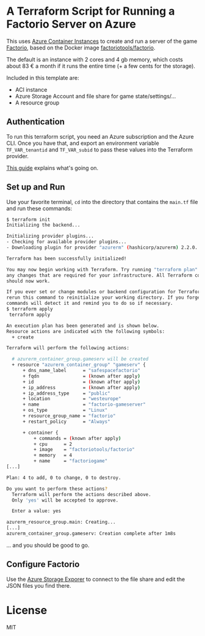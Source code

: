 # A Terraform Script for Running a Factorio Server on Azure

This uses [Azure Container Instances](https://azure.microsoft.com/en-us/services/container-instances/) to create and run a server of the game [Factorio](https://factorio.com), based on the Docker image [factoriotools/factorio](https://hub.docker.com/r/factoriotools/factorio/). 

The default is an instance with 2 cores and 4 gb memory, which costs about 83 € a month if it runs the entire time (+ a few cents for the storage). 

Included in this template are:
- ACI instance
- Azure Storage Account and file share for game state/settings/...
- A resource group 

## Authentication 

To run this terraform script, you need an Azure subscription and the Azure CLI. Once you have that, and export an environment variable `TF_VAR_tenantid` and `TF_VAR_subid` to pass these values into the Terraform provider. 

[This guide](https://www.terraform.io/docs/providers/azurerm/guides/azure_cli.html) explains what's going on.

## Set up and Run

Use your favorite terminal, `cd` into the directory that contains the `main.tf` file and run these commands:

~~~bash
$ terraform init
Initializing the backend...

Initializing provider plugins...
- Checking for available provider plugins...
- Downloading plugin for provider "azurerm" (hashicorp/azurerm) 2.2.0...

Terraform has been successfully initialized!

You may now begin working with Terraform. Try running "terraform plan" to see
any changes that are required for your infrastructure. All Terraform commands
should now work.

If you ever set or change modules or backend configuration for Terraform,
rerun this command to reinitialize your working directory. If you forget, other
commands will detect it and remind you to do so if necessary.
$ terraform apply
 terraform apply

An execution plan has been generated and is shown below.
Resource actions are indicated with the following symbols:
  + create

Terraform will perform the following actions:

  # azurerm_container_group.gameserv will be created
  + resource "azurerm_container_group" "gameserv" {
      + dns_name_label      = "safespacefactorio"
      + fqdn                = (known after apply)
      + id                  = (known after apply)
      + ip_address          = (known after apply)
      + ip_address_type     = "public"
      + location            = "westeurope"
      + name                = "factorio-gameserver"
      + os_type             = "Linux"
      + resource_group_name = "factorio"
      + restart_policy      = "Always"

      + container {
          + commands = (known after apply)
          + cpu      = 2
          + image    = "factoriotools/factorio"
          + memory   = 4
          + name     = "factoriogame"
[...]

Plan: 4 to add, 0 to change, 0 to destroy.

Do you want to perform these actions?
  Terraform will perform the actions described above.
  Only 'yes' will be accepted to approve.

  Enter a value: yes

azurerm_resource_group.main: Creating...
[...]
azurerm_container_group.gameserv: Creation complete after 1m8s
~~~

... and you should be good to go.

## Configure Factorio

Use the [Azure Storage Exporer](https://azure.microsoft.com/en-us/features/storage-explorer/) to connect to the file share and edit the JSON files you find there.

# License

MIT